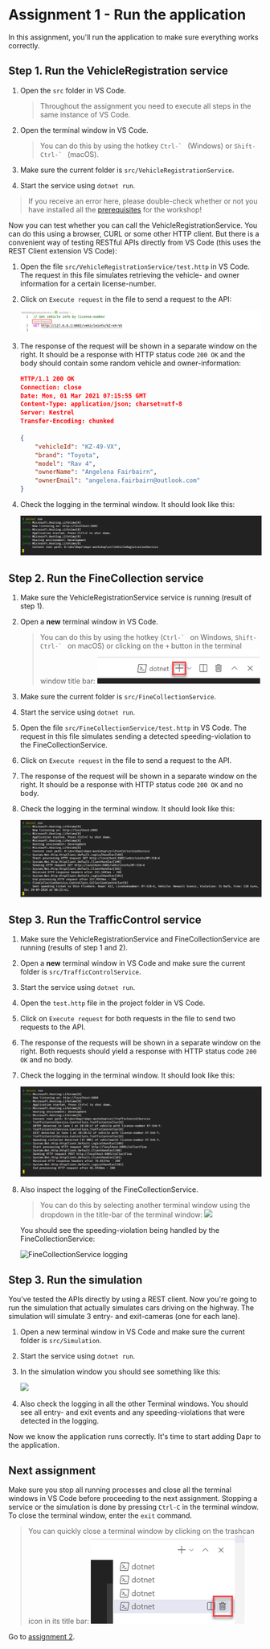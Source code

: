 # Assignment 1 - Run the application

In this assignment, you'll run the application to make sure everything works correctly.

## Step 1. Run the VehicleRegistration service

1. Open the `src` folder in VS Code.

   > Throughout the assignment you need to execute all steps in the same instance of VS Code.

2. Open the terminal window in VS Code.

   > You can do this by using the hotkey ``Ctrl-` `` (Windows) or ``Shift-Ctrl-` `` (macOS).

3. Make sure the current folder is `src/VehicleRegistrationService`.

4. Start the service using `dotnet run`.

> If you receive an error here, please double-check whether or not you have installed all the [prerequisites](..\README.md#Prerequisites) for the workshop!

Now you can test whether you can call the VehicleRegistrationService. You can do this using a browser, CURL or some other HTTP client. But there is a convenient way of testing RESTful APIs directly from VS Code (this uses the REST Client extension VS Code):

1. Open the file `src/VehicleRegistrationService/test.http` in VS Code. The request in this file simulates retrieving the vehicle- and owner information for a certain license-number.

1. Click on `Execute request` in the file to send a request to the API:

   ![REST client](img/rest-client.png)

1. The response of the request will be shown in a separate window on the right. It should be a response with HTTP status code `200 OK` and the body should contain some random vehicle and owner-information:

   ```json
   HTTP/1.1 200 OK
   Connection: close
   Date: Mon, 01 Mar 2021 07:15:55 GMT
   Content-Type: application/json; charset=utf-8
   Server: Kestrel
   Transfer-Encoding: chunked
   
   {
       "vehicleId": "KZ-49-VX",
       "brand": "Toyota",
       "model": "Rav 4",
       "ownerName": "Angelena Fairbairn",
       "ownerEmail": "angelena.fairbairn@outlook.com"
   }
   ```

1. Check the logging in the terminal window. It should look like this:

   ![VehicleRegistrationService logging](img/logging-vehicleregistrationservice.png)

## Step 2. Run the FineCollection service

1. Make sure the VehicleRegistrationService service is running (result of step 1).

1. Open a **new** terminal window in VS Code.

   > You can do this by using the hotkey (``Ctrl-` `` on Windows, ``Shift-Ctrl-` `` on macOS) or clicking on the `+` button in the terminal window title bar:
   > ![](img/terminal-new.png)

1. Make sure the current folder is `src/FineCollectionService`.

1. Start the service using `dotnet run`.

1. Open the file `src/FineCollectionService/test.http` in VS Code. The request in this file simulates sending a detected speeding-violation to the FineCollectionService.

1. Click on `Execute request` in the file to send a request to the API.

1. The response of the request will be shown in a separate window on the right. It should be a response with HTTP status code `200 OK` and no body.

1. Check the logging in the terminal window. It should look like this:

   ![FineCollectionService logging](img/logging-finecollectionservice.png)

## Step 3. Run the TrafficControl service

1. Make sure the VehicleRegistrationService and FineCollectionService are running (results of step 1 and 2).

1. Open a **new** terminal window in VS Code and make sure the current folder is `src/TrafficControlService`.

1. Start the service using `dotnet run`.

1. Open the `test.http` file in the project folder in VS Code.

1. Click on `Execute request` for both requests in the file to send two requests to the API.

1. The response of the requests will be shown in a separate window on the right. Both requests should yield a response with HTTP status code `200 OK` and no body.

1. Check the logging in the terminal window. It should look like this:

   ![TrafficControlService logging](img/logging-trafficcontrolservice.png)

1. Also inspect the logging of the FineCollectionService.

   > You can do this by selecting another terminal window using the dropdown in the title-bar of the terminal window:
   ![](img/terminal-dropdown.png)

   You should see the speeding-violation being handled by the FineCollectionService:

   ![FineCollectionService logging](img/logging-finecollectionservice2.png)

## Step 3. Run the simulation

You've tested the APIs directly by using a REST client. Now you're going to run the simulation that actually simulates cars driving on the highway. The simulation will simulate 3 entry- and exit-cameras (one for each lane).

1. Open a new terminal window in VS Code and make sure the current folder is `src/Simulation`.

1. Start the service using `dotnet run`.

1. In the simulation window you should see something like this:

   ![](img/logging-simulation.png)

1. Also check the logging in all the other Terminal windows. You should see all entry- and exit events and any speeding-violations that were detected in the logging.

Now we know the application runs correctly. It's time to start adding Dapr to the application.

## Next assignment

Make sure you stop all running processes and close all the terminal windows in VS Code before proceeding to the next assignment. Stopping a service or the simulation is done by pressing `Ctrl-C` in the terminal window. To close the terminal window, enter the `exit` command.

> You can quickly close a terminal window by clicking on the trashcan icon in its title bar:
> ![](img/terminal-trashcan.png)

Go to [assignment 2](../Assignment02/README.md).
